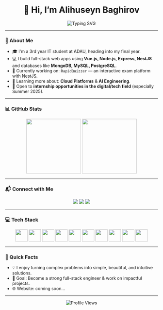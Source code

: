 <h1 align="center">👋 Hi, I’m Alihuseyn Baghirov</h1>

<p align="center">
  <img src="https://readme-typing-svg.herokuapp.com?font=Fira+Code&duration=2500&pause=1000&center=true&vCenter=true&width=435&lines=Full-stack+Developer;Vue+%7C+Node+%7C+NestJS+%7C+Mongo+%7C+PostgreSQL;Learning+Cloud+and+AI;Open+to+internships+%F0%9F%92%BC" alt="Typing SVG" />
</p>

---

### 🧠 About Me

- 🎓 I'm a 3rd year IT student at ADAU, heading into my final year.
- 💻 I build full-stack web apps using **Vue.js, Node.js, Express, NestJS** and databases like **MongoDB, MySQL, PostgreSQL**.
- 🚀 Currently working on: `RapidQuizzer` — an interactive exam platform with NestJS.
- 🌱 Learning more about: **Cloud Platforms** & **AI Engineering**.
- 📍 Open to **internship opportunities in the digital/tech field** (especially Summer 2025).
  
---

### 📊 GitHub Stats

<p align="center">
  <img src="https://github-readme-stats.vercel.app/api?username=NRvBOSS&show_icons=true&theme=radical" height="180" />
  <img src="https://github-readme-stats.vercel.app/api/top-langs/?username=NRvBOSS&layout=compact&theme=radical" height="180"/>
</p>

---

### 📬 Connect with Me

<p align="center">
  <a href="https://www.linkedin.com/in/%C9%99lih%C3%BCseyn-ba%C4%9F%C4%B1rov-b46315267/" target="_blank"><img src="https://img.shields.io/badge/LinkedIn-0077B5?style=flat&logo=linkedin&logoColor=white" /></a>
  <a href="https://github.com/NRvBOSS" target="_blank"><img src="https://img.shields.io/badge/GitHub-181717?style=flat&logo=github&logoColor=white" /></a>
  <a href="mailto:bagirovalihuseyn0086@gmail.com" target="_blank"><img src="https://img.shields.io/badge/Gmail-D14836?style=flat&logo=gmail&logoColor=white" /></a>
</p>

---

### 💻 Tech Stack

<p align="center">
  <img src="https://cdn.jsdelivr.net/gh/devicons/devicon/icons/vuejs/vuejs-original.svg" width="40" height="40"/>
  <img src="https://cdn.jsdelivr.net/gh/devicons/devicon/icons/javascript/javascript-original.svg" width="40" height="40"/>
  <img src="https://cdn.jsdelivr.net/gh/devicons/devicon/icons/typescript/typescript-original.svg" width="40" height="40"/>
  <img src="https://cdn.jsdelivr.net/gh/devicons/devicon/icons/nodejs/nodejs-original.svg" width="40" height="40"/>
  <img src="[https://cdn.jsdelivr.net/gh/devicons/devicon/icons/nestjs/nestjs-plain.svg](https://www.svgrepo.com/show/354107/nestjs.svg)" width="40" height="40"/>
  <img src="https://cdn.jsdelivr.net/gh/devicons/devicon/icons/mongodb/mongodb-original.svg" width="40" height="40"/>
  <img src="https://cdn.jsdelivr.net/gh/devicons/devicon/icons/postgresql/postgresql-original.svg" width="40" height="40"/>
  <img src="https://cdn.jsdelivr.net/gh/devicons/devicon/icons/html5/html5-original.svg" width="40" height="40"/>
  <img src="https://cdn.jsdelivr.net/gh/devicons/devicon/icons/css3/css3-original.svg" width="40" height="40"/>
  <img src="https://cdn.jsdelivr.net/gh/devicons/devicon/icons/sass/sass-original.svg" width="40" height="40"/>
</p>

---

### 🔭 Quick Facts

- 💡 I enjoy turning complex problems into simple, beautiful, and intuitive solutions.
- 🎯 Goal: Become a strong full-stack engineer & work on impactful projects.
- 🌐 Website: coming soon…

---

<p align="center">
  <img src="https://komarev.com/ghpvc/?username=Orxan477&style=flat&color=blue" alt="Profile Views" />
</p>
